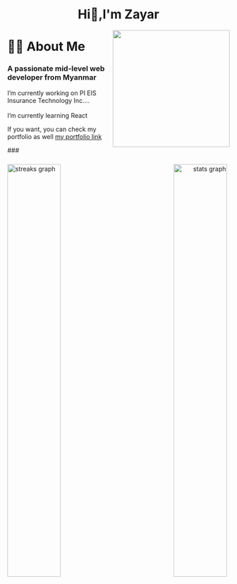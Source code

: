 <div>
<h1 align="center">Hi👋,I'm Zayar</h1>
<img align="right" height="265" src="https://media.tenor.com/ZOP98DIBuq8AAAAM/dog-typing.gif"  />
<h1 align="left">👩‍💻  About Me</h1>
<h3 align="left">A passionate mid-level web developer from Myanmar</h3>
<p align="left">I’m currently working on PI EIS Insurance Technology Inc....<br><br> I’m currently learning React<br></p>

<p align="left"> If you want, you can check my portfolio as well 
    
 <a href="https://zayarmyooo.netlify.app/" target="_blank">
   my portfolio link
  </a>
</p>
</div>
###

###
<div>
<span align="left">
  <img src="https://streak-stats.demolab.com?user=zayarmyooo19&theme=radical" width="49%" alt="streaks graph" />
</span>
<span align="right">
  <img src="https://github-readme-stats-godkingjay.vercel.app/api?username=zayarmyooo19&theme=radical&show_icons=true&count_private=true" width="49%" alt="stats 
      graph" />
</span>
</div>

